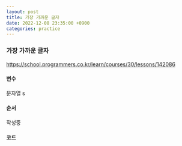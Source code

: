 ```yaml
---
layout: post
title: 가장 가까운 글자
date: 2022-12-08 23:35:00 +0900
categories: practice
---
```

### 가장 가까운 글자    
https://school.programmers.co.kr/learn/courses/30/lessons/142086    
    
#### 변수    
문자열 s    
    
#### 순서    
작성중    
    
#### 코드    
